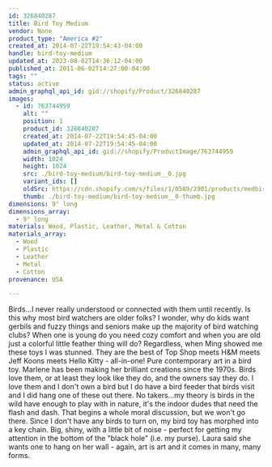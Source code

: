 ```yaml
---
id: 326840287
title: Bird Toy Medium
vendor: None
product_type: "America #2"
created_at: 2014-07-22T19:54:43-04:00
handle: bird-toy-medium
updated_at: 2023-08-02T14:36:12-04:00
published_at: 2011-06-02T14:27:00-04:00
tags: ""
status: active
admin_graphql_api_id: gid://shopify/Product/326840287
images:
  - id: 763744959
    alt: ""
    position: 1
    product_id: 326840287
    created_at: 2014-07-22T19:54:45-04:00
    updated_at: 2014-07-22T19:54:45-04:00
    admin_graphql_api_id: gid://shopify/ProductImage/763744959
    width: 1024
    height: 1024
    src: ./bird-toy-medium/bird-toy-medium__0.jpg
    variant_ids: []
    oldSrc: https://cdn.shopify.com/s/files/1/0589/2901/products/medbirdtoy.jpeg?v=1406073285
    thumb: ./bird-toy-medium/bird-toy-medium__0-thumb.jpg
dimensions: 9" long
dimensions_array:
  - 9" long
materials: Wood, Plastic, Leather, Metal & Cotton
materials_array:
  - Wood
  - Plastic
  - Leather
  - Metal
  - Cotton
provenance: USA

---
```


Birds...I never really understood or connected with them until recently. Is this why most bird watchers are older folks? I wonder, why do kids want gerbils and fuzzy things and seniors make up the majority of bird watching clubs? When one is young do you need cozy comfort and when you are old just a colorful little feather thing will do? Regardless, when Ming showed me these toys I was stunned. They are the best of Top Shop meets H&M meets Jeff Koons meets Hello Kitty - all-in-one! Pure contemporary art in a bird toy. Marlene has been making her brilliant creations since the 1970s. Birds love them, or at least they look like they do, and the owners say they do. I love them and I don't own a bird but I do have a bird feeder that birds visit and I did hang one of these out there. No takers...my theory is birds in the wild have enough to play with in nature, it's the indoor dudes that need the flash and dash. That begins a whole moral discussion, but we won't go there. Since I don't have any birds to turn on, my bird toy has morphed into a key chain. Big, shiny, with a little bit of noise - perfect for getting my attention in the bottom of the "black hole" (i.e. my purse). Laura said she wants one to hang on her wall - again, art is art and it comes in many, many forms.